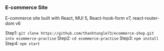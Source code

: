 ### E-commerce Site

E-commerce site built with React, MUI 5, React-hook-form v7, react-router-dom v6

Step1: `git clone https://github.com/thanhtungle73/ecommerce-shop.git into ecommerce-practise`
Step2: `cd ecommerce-practise`
Step3: `npm install`
Step4: `npm start`
